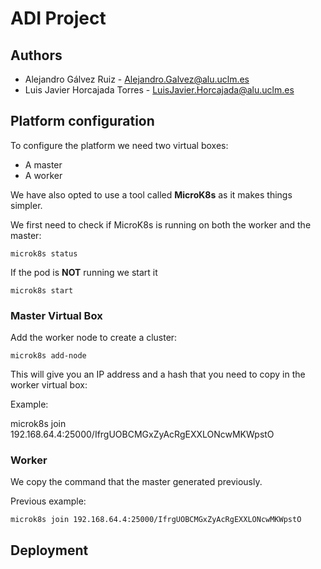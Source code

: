 # ADI Project

## Authors

-   Alejandro Gálvez Ruiz - [Alejandro.Galvez\@alu.uclm.es](mailto:Alejandro.Galvez@alu.uclm.es)
-   Luis Javier Horcajada Torres - [LuisJavier.Horcajada\@alu.uclm.es](mailto:LuisJavier.Horcajada@alu.uclm.es)


## Platform configuration

To configure the platform we need two virtual boxes:
- A master
- A worker

We have also opted to use a tool called **MicroK8s** as it makes things simpler.

We first need to check if MicroK8s is running on both the worker and the master:

```shell
microk8s status
```

If the pod is **NOT** running we start it
```shell
microk8s start
```


### Master Virtual Box

Add the worker node to create a cluster:

```shell
microk8s add-node
```

This will give you an IP address and a hash that you need to copy in the worker virtual box:

Example:

microk8s join 192.168.64.4:25000/IfrgUOBCMGxZyAcRgEXXLONcwMKWpstO

### Worker

We copy the command that the master generated previously.

Previous example:

```shell
microk8s join 192.168.64.4:25000/IfrgUOBCMGxZyAcRgEXXLONcwMKWpstO
```
## Deployment
